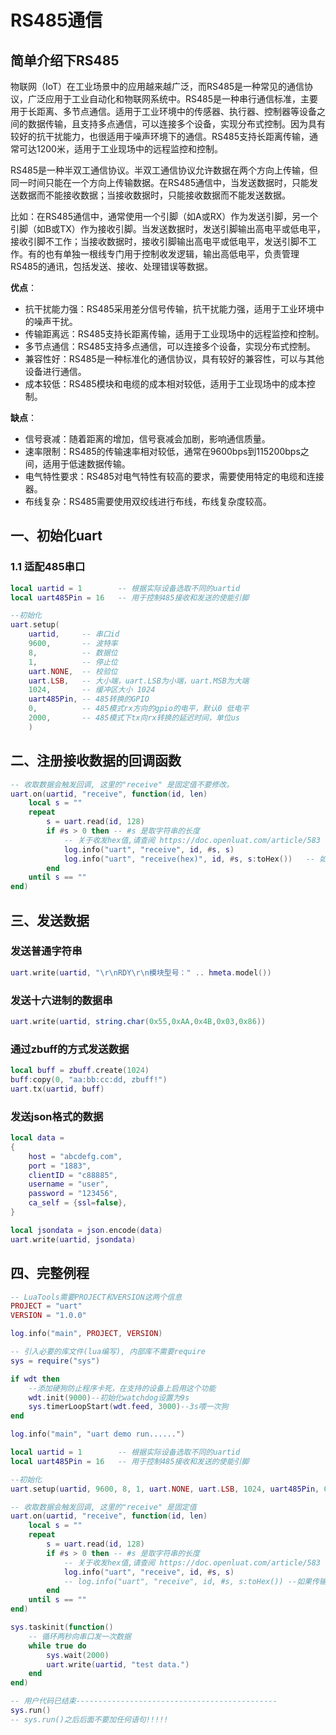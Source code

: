 # RS485通信

## 简单介绍下RS485

物联网（IoT）在工业场景中的应用越来越广泛，而RS485是一种常见的通信协议，广泛应用于工业自动化和物联网系统中。RS485是一种串行通信标准，主要用于长距离、多节点通信。适用于工业环境中的传感器、执行器、控制器等设备之间的数据传输，且支持多点通信，可以连接多个设备，实现分布式控制。因为具有较好的抗干扰能力，也很适用于噪声环境下的通信。RS485支持长距离传输，通常可达1200米，适用于工业现场中的远程监控和控制。

RS485是一种半双工通信协议。半双工通信协议允许数据在两个方向上传输，但同一时间只能在一个方向上传输数据。在RS485通信中，当发送数据时，只能发送数据而不能接收数据；当接收数据时，只能接收数据而不能发送数据。

比如：在RS485通信中，通常使用一个引脚（如A或RX）作为发送引脚，另一个引脚（如B或TX）作为接收引脚。当发送数据时，发送引脚输出高电平或低电平，接收引脚不工作；当接收数据时，接收引脚输出高电平或低电平，发送引脚不工作。有的也有单独一根线专门用于控制收发逻辑，输出高低电平，负责管理RS485的通讯，包括发送、接收、处理错误等数据。

**优点**：

- 抗干扰能力强：RS485采用差分信号传输，抗干扰能力强，适用于工业环境中的噪声干扰。
- 传输距离远：RS485支持长距离传输，适用于工业现场中的远程监控和控制。
- 多节点通信：RS485支持多点通信，可以连接多个设备，实现分布式控制。
- 兼容性好：RS485是一种标准化的通信协议，具有较好的兼容性，可以与其他设备进行通信。
- 成本较低：RS485模块和电缆的成本相对较低，适用于工业现场中的成本控制。

**缺点**：

- 信号衰减：随着距离的增加，信号衰减会加剧，影响通信质量。
- 速率限制：RS485的传输速率相对较低，通常在9600bps到115200bps之间，适用于低速数据传输。
- 电气特性要求：RS485对电气特性有较高的要求，需要使用特定的电缆和连接器。
- 布线复杂：RS485需要使用双绞线进行布线，布线复杂度较高。

## 一、初始化uart

### 1.1 适配485串口

~~~lua
local uartid = 1        -- 根据实际设备选取不同的uartid
local uart485Pin = 16   -- 用于控制485接收和发送的使能引脚

--初始化 
uart.setup(
    uartid,     -- 串口id
    9600,       -- 波特率
    8,          -- 数据位
    1,          -- 停止位
    uart.NONE,  -- 校验位
    uart.LSB,   -- 大小端，uart.LSB为小端，uart.MSB为大端
    1024,       -- 缓冲区大小 1024
    uart485Pin, -- 485转换的GPIO
    0,          -- 485模式rx方向的gpio的电平，默认0 低电平
    2000,       -- 485模式下tx向rx转换的延迟时间，单位us
    )
~~~

## 二、注册接收数据的回调函数

~~~lua
-- 收取数据会触发回调, 这里的"receive" 是固定值不要修改。
uart.on(uartid, "receive", function(id, len)
    local s = ""
    repeat
        s = uart.read(id, 128)
        if #s > 0 then -- #s 是取字符串的长度
            -- 关于收发hex值,请查阅 https://doc.openluat.com/article/583
            log.info("uart", "receive", id, #s, s)
            log.info("uart", "receive(hex)", id, #s, s:toHex())   -- 如果传输二进制/十六进制数据, 部分字符不可见, 不代表没收到，可以用以hex格式打印
        end
    until s == ""
end)
~~~

## 三、发送数据

### 发送普通字符串

~~~lua
uart.write(uartid, "\r\nRDY\r\n模块型号：" .. hmeta.model())
~~~

### 发送十六进制的数据串

~~~lua
uart.write(uartid, string.char(0x55,0xAA,0x4B,0x03,0x86))
~~~

### 通过zbuff的方式发送数据

~~~lua
local buff = zbuff.create(1024)
buff:copy(0, "aa:bb:cc:dd, zbuff!")
uart.tx(uartid, buff)
~~~

### 发送json格式的数据

~~~lua
local data =
{
    host = "abcdefg.com",
    port = "1883",
    clientID = "c88885",
    username = "user",
    password = "123456",
    ca_self = {ssl=false},
}

local jsondata = json.encode(data)
uart.write(uartid, jsondata)
~~~

## 四、完整例程

~~~lua
-- LuaTools需要PROJECT和VERSION这两个信息
PROJECT = "uart"
VERSION = "1.0.0"

log.info("main", PROJECT, VERSION)

-- 引入必要的库文件(lua编写), 内部库不需要require
sys = require("sys")

if wdt then
    --添加硬狗防止程序卡死，在支持的设备上启用这个功能
    wdt.init(9000)--初始化watchdog设置为9s
    sys.timerLoopStart(wdt.feed, 3000)--3s喂一次狗
end

log.info("main", "uart demo run......")

local uartid = 1        -- 根据实际设备选取不同的uartid
local uart485Pin = 16   -- 用于控制485接收和发送的使能引脚

--初始化
uart.setup(uartid, 9600, 8, 1, uart.NONE, uart.LSB, 1024, uart485Pin, 0, 2000)

-- 收取数据会触发回调, 这里的"receive" 是固定值
uart.on(uartid, "receive", function(id, len)
    local s = ""
    repeat
        s = uart.read(id, 128)
        if #s > 0 then -- #s 是取字符串的长度
            -- 关于收发hex值,请查阅 https://doc.openluat.com/article/583
            log.info("uart", "receive", id, #s, s)
            -- log.info("uart", "receive", id, #s, s:toHex()) --如果传输二进制/十六进制数据, 部分字符不可见, 不代表没收到
        end
    until s == ""
end)

sys.taskinit(function()
    -- 循环两秒向串口发一次数据
    while true do
        sys.wait(2000)
        uart.write(uartid, "test data.")
    end
end)

-- 用户代码已结束---------------------------------------------
sys.run()
-- sys.run()之后后面不要加任何语句!!!!!
~~~

</br>
